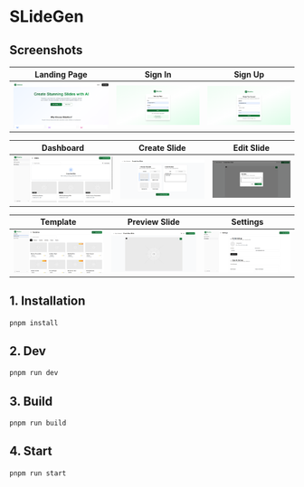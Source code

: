 # SLideGen

## Screenshots

| Landing Page | Sign In | Sign Up |
|---|---|---|
| ![Landing](docs/images/landing-page.png) | ![Sign In](docs/images/signin-page.png) | ![Sign Up](docs/images/signup-page.png) |

| Dashboard | Create Slide | Edit Slide |
|---|---|---|
| ![Dashboard](docs/images/dashboard-page.png) | ![Create Slide](docs/images/createslide-page.png) | ![Edit Slide](docs/images/editslide-page.png) |

| Template | Preview Slide | Settings |
|---|---|---|
| ![Template](docs/images/template-page.png) | ![Preview Slide](docs/images/previewslide-page.png) | ![Settings](docs/images/setting-page.png) |

## 1. Installation
```bash
pnpm install
```

## 2. Dev
```bash
pnpm run dev
```

## 3. Build
```bash
pnpm run build
```

## 4. Start
```bash
pnpm run start
```
